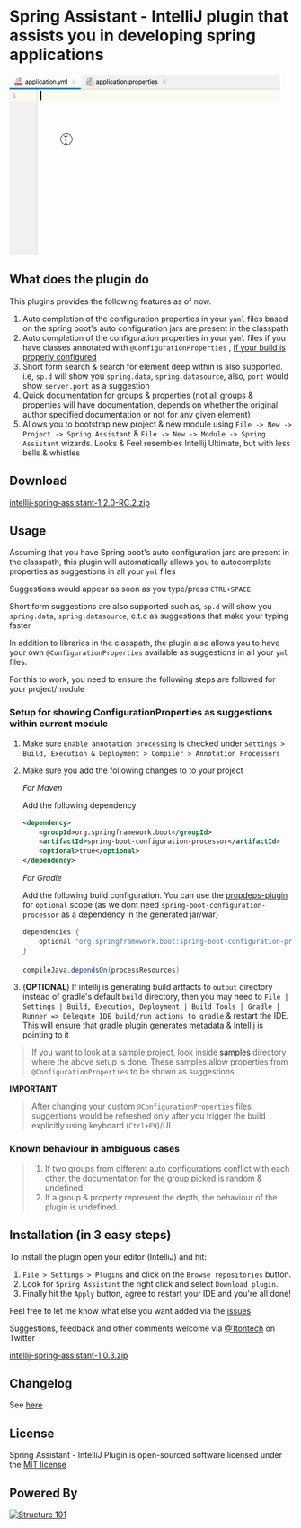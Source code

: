Spring Assistant - IntelliJ plugin that assists you in developing spring applications
=====================================================================================

![Plugin in action](help.gif)

## What does the plugin do

This plugins provides the following features as of now.

1. Auto completion of the configuration properties in your `yaml` files based on the spring boot's auto configuration jars are present in the
   classpath
2. Auto completion of the configuration properties in your `yaml` files if you have classes annotated with `@ConfigurationProperties`
   , [if your build is properly configured](#setup-for-showing-configurationproperties-as-suggestions-within-current-module)
3. Short form search & search for element deep within is also supported. i.e, `sp.d` will show you `spring.data`, `spring.datasource`, also, `port`
   would show `server.port` as a suggestion
4. Quick documentation for groups & properties (not all groups & properties will have documentation, depends on whether the original author specified
   documentation or not for any given element)
5. Allows you to bootstrap new project & new module using `File -> New -> Project -> Spring Assistant` & `File -> New -> Module -> Spring Assistant`
   wizards. Looks & Feel resembles Intellij Ultimate, but with less bells & whistles

## Download

[intellij-spring-assistant-1.2.0-RC.2.zip](dist/intellij-spring-assistant-1.2.0-RC.2.zip)

## Usage

Assuming that you have Spring boot's auto configuration jars are present in the classpath, this plugin will automatically allows you to autocomplete
properties as suggestions in all your `yml` files

Suggestions would appear as soon as you type/press `CTRL+SPACE`.

Short form suggestions are also supported such as, `sp.d` will show you `spring.data`, `spring.datasource`, e.t.c as suggestions that make your typing
faster

In addition to libraries in the classpath, the plugin also allows you to have your own `@ConfigurationProperties` available as suggestions in all
your `yml` files.

For this to work, you need to ensure the following steps are followed for your project/module

### Setup for showing ConfigurationProperties as suggestions within current module

1. Make sure `Enable annotation processing` is checked under `Settings > Build, Execution & Deployment > Compiler > Annotation Processors`
2. Make sure you add the following changes to to your project

   *For Maven*

   Add the following dependency

    ```xml
    <dependency>
        <groupId>org.springframework.boot</groupId>
        <artifactId>spring-boot-configuration-processor</artifactId>
        <optional>true</optional>
    </dependency>
    ```

   *For Gradle*

   Add the following build configuration. You can use the [propdeps-plugin](https://github.com/spring-gradle-plugins/propdeps-plugin) for `optional`
   scope (as we dont need `spring-boot-configuration-processor` as a dependency in the generated jar/war)

    ```gradle
    dependencies {
        optional "org.springframework.boot:spring-boot-configuration-processor"
    }

    compileJava.dependsOn(processResources)
    ```
3. (**OPTIONAL**) If intellij is generating build artfacts to `output` directory instead of gradle's default `build` directory, then you may need
   to `File | Settings | Build, Execution, Deployment | Build Tools | Gradle | Runner => Delegate IDE build/run actions to gradle` & restart the IDE.
   This will ensure that gradle plugin generates metadata & Intellij is pointing to it

> If you want to look at a sample project, look inside [samples](samples/) directory where the above setup is done. These samples allow properties from `@ConfigurationProperties` to be shown as suggestions

**IMPORTANT**

> After changing your custom `@ConfigurationProperties` files, suggestions would be refreshed only after you trigger the build explicitly using keyboard (`Ctrl+F9`)/UI

### Known behaviour in ambiguous cases

> 1. If two groups from different auto configurations conflict with each other, the documentation for the group picked is random & undefined
> 2. If a group & property represent the depth, the behaviour of the plugin is undefined.

## Installation (in 3 easy steps)

To install the plugin open your editor (IntelliJ) and hit:

1. `File > Settings > Plugins` and click on the `Browse repositories` button.
2. Look for `Spring Assistant` the right click and select `Download plugin`.
3. Finally hit the `Apply` button, agree to restart your IDE and you're all done!

Feel free to let me know what else you want added via the [issues](https://github.com/1tontech/intellij-spring-assistant/issues)

Suggestions, feedback and other comments welcome via [@1tontech](https://twitter.com/1tontech) on Twitter

[intellij-spring-assistant-1.0.3.zip](dist/intellij-spring-assistant-1.0.3.zip)

## Changelog

See [here](CHANGELOG.md)

## License

Spring Assistant - IntelliJ Plugin is open-sourced software licensed under the [MIT license](http://opensource.org/licenses/MIT)

## Powered By

[![Structure 101](http://structure101.com/static-content/images/s101_170.png)](http://structure101.com)
